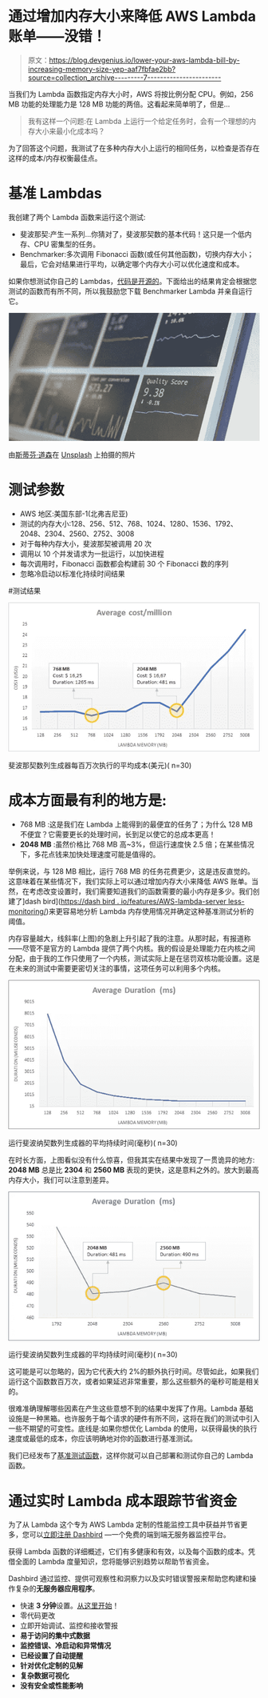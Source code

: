 # 通过增加内存大小来降低 AWS Lambda 账单——没错！

> 原文：<https://blog.devgenius.io/lower-your-aws-lambda-bill-by-increasing-memory-size-yep-aaf7fbfae2bb?source=collection_archive---------7----------------------->

当我们为 Lambda 函数指定内存大小时，AWS 将按比例分配 CPU。例如，256 MB 功能的处理能力是 128 MB 功能的两倍。这看起来简单明了，但是…

> 我有这样一个问题:在 Lambda 上运行一个给定任务时，会有一个理想的内存大小来最小化成本吗？

为了回答这个问题，我测试了在多种内存大小上运行的相同任务，以检查是否存在这样的成本/内存权衡最佳点。

# 基准 Lambdas

我创建了两个 Lambda 函数来运行这个测试:

*   斐波那契:产生一系列…你猜对了，斐波那契数的基本代码！这只是一个低内存、CPU 密集型的任务。
*   Benchmarker:多次调用 Fibonacci 函数(或任何其他函数)，切换内存大小；最后，它会对结果进行平均，以确定哪个内存大小可以优化速度和成本。

如果你想测试你自己的 Lambdas，[代码是开源的](https://github.com/byrro/awslambda-memory-tradeoff)。下面给出的结果肯定会根据您测试的函数而有所不同，所以我鼓励您下载 Benchmarker Lambda 并亲自运行它。

![](img/828a3caceda10370a3a93150e92f13e1.png)

由[斯蒂芬·道森](https://unsplash.com/photos/qwtCeJ5cLYs?utm_source=unsplash&utm_medium=referral&utm_content=creditCopyText)在 [Unsplash](https://unsplash.com/search/photos/data-center?utm_source=unsplash&utm_medium=referral&utm_content=creditCopyText) 上拍摄的照片

# 测试参数

*   AWS 地区:美国东部-1(北弗吉尼亚)
*   测试的内存大小:128、256、512、768、1024、1280、1536、1792、2048、2304、2560、2752、3008
*   对于每种内存大小，斐波那契被调用 20 次
*   调用以 10 个并发请求为一批运行，以加快进程
*   每次调用时，Fibonacci 函数都会构建前 30 个 Fibonacci 数的序列
*   忽略冷启动以标准化持续时间结果

#测试结果

![](img/1a35f7bdb89905344e6f15155a3c1a63.png)

斐波那契数列生成器每百万次执行的平均成本(美元)( n=30)

# 成本方面最有利的地方是:

*   768 MB :这是我们在 Lambda 上能得到的最便宜的任务了；为什么 128 MB 不便宜？它需要更长的处理时间，长到足以使它的总成本更高！
*   **2048 MB** :虽然价格比 768 MB 高~3%，但运行速度快 2.5 倍；在某些情况下，多花点钱来加快处理速度可能是值得的。

举例来说，与 128 MB 相比，运行 768 MB 的任务花费更少，这是违反直觉的。这意味着在某些情况下，我们实际上可以通过增加内存大小来降低 AWS 账单。当然，在考虑改变设置时，我们需要知道我们的函数需要的最小内存是多少。我们创建了]dash bird]([https://dash bird . io/features/AWS-lambda-server less-monitoring/](https://dashbird.io/features/aws-lambda-serverless-monitoring/))来更容易地分析 Lambda 内存使用情况并确定这种基准测试分析的阈值。

内存容量越大，线斜率(上图)的急剧上升引起了我的注意。从那时起，有报道称——尽管不是官方的 Lambda 提供了两个内核。我的假设是处理能力在内核之间分配，由于我的工作只使用了一个内核，测试实际上是在惩罚双核功能设置。这是在未来的测试中需要更密切关注的事情，这项任务可以利用多个内核。

![](img/320ea8ea46766f1ff8fb41f697a66a40.png)

运行斐波纳契数列生成器的平均持续时间(毫秒)( n=30)

在时长方面，上图看似没有什么惊喜，但我其实在结果中发现了一贯诡异的地方: **2048 MB** 总是比 **2304** 和 **2560 MB** 表现的更快，这是意料之外的。放大到最高内存大小，我们可以注意到差异。

![](img/00dc2f03fc0e45531181966cffbf06dc.png)

运行斐波纳契数列生成器的平均持续时间(毫秒)( n=30)

这可能是可以忽略的，因为它代表大约 2%的额外执行时间。尽管如此，如果我们运行这个函数数百万次，或者如果延迟非常重要，那么这些额外的毫秒可能是相关的。

很难准确理解哪些因素在产生这些意想不到的结果中发挥了作用。Lambda 基础设施是一种黑箱。也许服务于每个请求的硬件有所不同，这将在我们的测试中引入一些不期望的可变性。底线是:如果你想优化 Lambda 的使用，以获得最快的执行速度或最低的成本，你应该明确地对你的函数进行基准测试。

我们已经发布了[基准测试函数](https://github.com/byrro/awslambda-memory-tradeoff)，这样你就可以自己部署和测试你自己的 Lambda 函数。

# 通过实时 Lambda 成本跟踪节省资金

为了从 Lambda 这个专为 AWS Lambda 定制的性能监控工具中获益并节省更多，您可以[立即注册 Dashbird](https://dashbird.io/#register) —一个免费的端到端无服务器监控平台。

获得 Lambda 函数的详细概述，它们有多健康和有效，以及每个函数的成本。凭借全面的 Lambda 度量知识，您将能够识别趋势以帮助节省资金。

Dashbird 通过监控、提供可观察性和洞察力以及实时错误警报来帮助您构建和操作复杂的**无服务器应用程序**。

*   快速 **3 分钟**设置。[从这里开始](https://dashbird.io/register/)！
*   零代码更改
*   立即开始调试、监控和接收警报
*   **易于访问的集中式数据**
*   ****监控错误、冷启动和异常情况****
*   **已经设置了自动提醒**
*   ****针对优化定制的见解****
*   **复杂数据可视化**
*   **没有安全或性能影响**